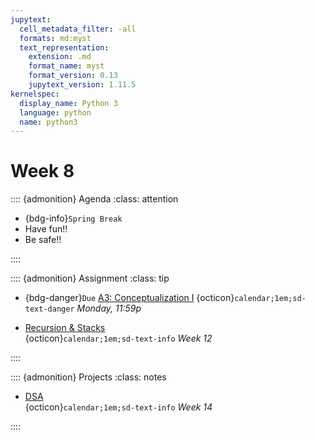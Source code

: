 ```yaml
---
jupytext:
  cell_metadata_filter: -all
  formats: md:myst
  text_representation:
    extension: .md
    format_name: myst
    format_version: 0.13
    jupytext_version: 1.11.5
kernelspec:
  display_name: Python 3
  language: python
  name: python3
---
```


# Week 8

:::: {admonition} Agenda
:class: attention

- {bdg-info}`Spring Break`
- Have fun!!
- Be safe!!

::::

:::: {admonition} Assignment
:class: tip

- {bdg-danger}`Due` [A3: Conceptualization I](https://github.com/js-uri/csc-212-fa22/blob/master/homeworks/homework-3/assignment-3.pdf)
{octicon}`calendar;1em;sd-text-danger`  _Monday, 11:59p_

- [Recursion & Stacks](assignments/a4/readme.md)  
{octicon}`calendar;1em;sd-text-info`  _Week 12_

::::

:::: {admonition} Projects
:class: notes

- [DSA](projects/tp_rubric.md)  
{octicon}`calendar;1em;sd-text-info`  _Week 14_

::::
